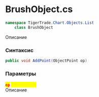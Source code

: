 
# BrushObject.cs
```csharp
namespace TigerTrade.Chart.Objects.List  
    class BrushObject
```

Описание

### Синтаксис
```csharp
public void AddPoint(ObjectPoint op)
```

### Параметры
<mark style="color:red;">**`op`**</mark> <mark style="color:yellow;">`ObjectPoint`</mark>  
 Описание  
  

                    
                    
